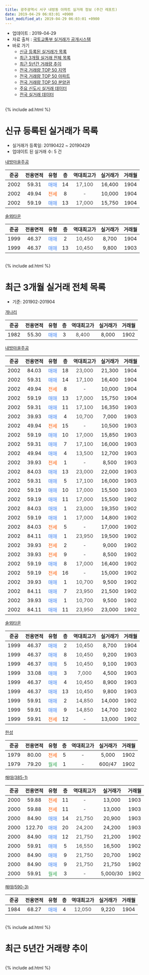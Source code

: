 ```yaml
---
title: 광주광역시 서구 내방동 아파트 실거래 정보 (주간 레포트)
date: 2019-04-29 06:03:01 +0900
last_modified_at: 2019-04-29 06:03:01 +0900
---
```


* 업데이트 : 2019-04-29
* 자료 출처 : [국토교통부 실거래가 공개시스템](http://rt.molit.go.kr)
* 바로 가기
    * [신규 등록된 실거래가 목록](#신규-등록된-실거래가-목록)
    * [최근 3개월 실거래 전체 목록](#최근-3개월-실거래-전체-목록)
    * [최근 5년간 거래량 추이](#최근-5년간-거래량-추이)
    * [전국 거래량 TOP 50 지역](https://inasie.github.io/apt-trade-info/최근-3개월-전국에서-가장-거래가-많이-발생한-지역)
    * [전국 거래량 TOP 50 아파트](https://inasie.github.io/apt-trade-info/최근-3개월-전국에서-가장-거래가-많이-발생한-아파트)
    * [전국 거래량 TOP 50 분양권](https://inasie.github.io/apt-trade-info/최근-3개월-전국에서-가장-거래가-많이-발생한-분양권)
    * [주요 신도시 실거래 데이터](https://inasie.github.io/apt-trade-info/주요-신도시)
    * [전국 실거래 데이터](https://inasie.github.io/apt-trade-info/전국)
<br>
{% include ad.html %}
<br>

# 신규 등록된 실거래가 목록
* 실거래가 등록일: 20190422 ~ 20190429
* 업데이트 된 실거래 수: 5 건


[내방마을주공](https://search.naver.com/search.naver?query=%EA%B4%91%EC%A3%BC%EA%B4%91%EC%97%AD%EC%8B%9C+%EC%84%9C%EA%B5%AC+%EB%82%B4%EB%B0%A9%EB%8F%99+%EB%82%B4%EB%B0%A9%EB%A7%88%EC%9D%84%EC%A3%BC%EA%B3%B5)

|준공|전용면적|유형|층|역대최고가|실거래가|거래월|
|:---:|:---:|:---:|:---:|:---:|:---:|:---:|
|2002|59.31|<span style="color:#4285f3">매매</span>|14|<span style="color:#444444">17,100</span>|16,400|1904|
|2002|49.94|<span style="color:#ff5a00">전세</span>|8|<span style="color:#444444">-</span>|10,000|1904|
|2002|59.19|<span style="color:#4285f3">매매</span>|13|<span style="color:#444444">17,000</span>|15,750|1904|

[솔뫼타운](https://search.naver.com/search.naver?query=%EA%B4%91%EC%A3%BC%EA%B4%91%EC%97%AD%EC%8B%9C+%EC%84%9C%EA%B5%AC+%EB%82%B4%EB%B0%A9%EB%8F%99+%EC%86%94%EB%AB%BC%ED%83%80%EC%9A%B4)

|준공|전용면적|유형|층|역대최고가|실거래가|거래월|
|:---:|:---:|:---:|:---:|:---:|:---:|:---:|
|1999|46.37|<span style="color:#4285f3">매매</span>|2|<span style="color:#444444">10,450</span>|8,700|1904|
|1999|46.37|<span style="color:#4285f3">매매</span>|13|<span style="color:#444444">10,450</span>|9,800|1903|


<br>
{% include ad.html %}
<br>

# 최근 3개월 실거래 전체 목록
* 기준: 201902-201904


[개나리](https://search.naver.com/search.naver?query=%EA%B4%91%EC%A3%BC%EA%B4%91%EC%97%AD%EC%8B%9C+%EC%84%9C%EA%B5%AC+%EB%82%B4%EB%B0%A9%EB%8F%99+%EA%B0%9C%EB%82%98%EB%A6%AC)

|준공|전용면적|유형|층|역대최고가|실거래가|거래월|
|:---:|:---:|:---:|:---:|:---:|:---:|:---:|
|1982|55.30|<span style="color:#4285f3">매매</span>|3|<span style="color:#444444">8,400</span>|8,000|1902|

[내방마을주공](https://search.naver.com/search.naver?query=%EA%B4%91%EC%A3%BC%EA%B4%91%EC%97%AD%EC%8B%9C+%EC%84%9C%EA%B5%AC+%EB%82%B4%EB%B0%A9%EB%8F%99+%EB%82%B4%EB%B0%A9%EB%A7%88%EC%9D%84%EC%A3%BC%EA%B3%B5)

|준공|전용면적|유형|층|역대최고가|실거래가|거래월|
|:---:|:---:|:---:|:---:|:---:|:---:|:---:|
|2002|84.03|<span style="color:#4285f3">매매</span>|18|<span style="color:#444444">23,000</span>|21,300|1904|
|2002|59.31|<span style="color:#4285f3">매매</span>|14|<span style="color:#444444">17,100</span>|16,400|1904|
|2002|49.94|<span style="color:#ff5a00">전세</span>|8|<span style="color:#444444">-</span>|10,000|1904|
|2002|59.19|<span style="color:#4285f3">매매</span>|13|<span style="color:#444444">17,000</span>|15,750|1904|
|2002|59.31|<span style="color:#4285f3">매매</span>|11|<span style="color:#444444">17,100</span>|16,350|1903|
|2002|39.93|<span style="color:#4285f3">매매</span>|4|<span style="color:#444444">10,700</span>|7,000|1903|
|2002|49.94|<span style="color:#ff5a00">전세</span>|15|<span style="color:#444444">-</span>|10,500|1903|
|2002|59.19|<span style="color:#4285f3">매매</span>|10|<span style="color:#444444">17,000</span>|15,850|1903|
|2002|59.31|<span style="color:#4285f3">매매</span>|7|<span style="color:#444444">17,100</span>|16,000|1903|
|2002|49.94|<span style="color:#4285f3">매매</span>|4|<span style="color:#444444">13,500</span>|12,700|1903|
|2002|39.93|<span style="color:#ff5a00">전세</span>|1|<span style="color:#444444">-</span>|8,500|1903|
|2002|84.03|<span style="color:#4285f3">매매</span>|13|<span style="color:#444444">23,000</span>|22,000|1903|
|2002|59.31|<span style="color:#4285f3">매매</span>|5|<span style="color:#444444">17,100</span>|16,000|1903|
|2002|59.19|<span style="color:#4285f3">매매</span>|10|<span style="color:#444444">17,000</span>|15,500|1903|
|2002|59.19|<span style="color:#4285f3">매매</span>|11|<span style="color:#444444">17,000</span>|15,500|1902|
|2002|84.03|<span style="color:#4285f3">매매</span>|1|<span style="color:#444444">23,000</span>|19,350|1902|
|2002|59.19|<span style="color:#4285f3">매매</span>|1|<span style="color:#444444">17,000</span>|14,800|1902|
|2002|84.03|<span style="color:#ff5a00">전세</span>|5|<span style="color:#444444">-</span>|17,000|1902|
|2002|84.11|<span style="color:#4285f3">매매</span>|1|<span style="color:#444444">23,950</span>|19,500|1902|
|2002|39.93|<span style="color:#ff5a00">전세</span>|2|<span style="color:#444444">-</span>|9,000|1902|
|2002|39.93|<span style="color:#ff5a00">전세</span>|9|<span style="color:#444444">-</span>|8,500|1902|
|2002|59.19|<span style="color:#4285f3">매매</span>|8|<span style="color:#444444">17,000</span>|16,400|1902|
|2002|59.19|<span style="color:#ff5a00">전세</span>|16|<span style="color:#444444">-</span>|15,000|1902|
|2002|39.93|<span style="color:#4285f3">매매</span>|1|<span style="color:#444444">10,700</span>|9,500|1902|
|2002|84.11|<span style="color:#4285f3">매매</span>|7|<span style="color:#444444">23,950</span>|21,500|1902|
|2002|39.93|<span style="color:#4285f3">매매</span>|1|<span style="color:#444444">10,700</span>|9,500|1902|
|2002|84.11|<span style="color:#4285f3">매매</span>|11|<span style="color:#444444">23,950</span>|23,000|1902|

[솔뫼타운](https://search.naver.com/search.naver?query=%EA%B4%91%EC%A3%BC%EA%B4%91%EC%97%AD%EC%8B%9C+%EC%84%9C%EA%B5%AC+%EB%82%B4%EB%B0%A9%EB%8F%99+%EC%86%94%EB%AB%BC%ED%83%80%EC%9A%B4)

|준공|전용면적|유형|층|역대최고가|실거래가|거래월|
|:---:|:---:|:---:|:---:|:---:|:---:|:---:|
|1999|46.37|<span style="color:#4285f3">매매</span>|2|<span style="color:#444444">10,450</span>|8,700|1904|
|1999|46.37|<span style="color:#4285f3">매매</span>|8|<span style="color:#444444">10,450</span>|9,200|1903|
|1999|46.37|<span style="color:#4285f3">매매</span>|5|<span style="color:#444444">10,450</span>|9,100|1903|
|1999|33.08|<span style="color:#4285f3">매매</span>|3|<span style="color:#444444">7,000</span>|4,500|1903|
|1999|46.37|<span style="color:#4285f3">매매</span>|4|<span style="color:#444444">10,450</span>|8,900|1903|
|1999|46.37|<span style="color:#4285f3">매매</span>|13|<span style="color:#444444">10,450</span>|9,800|1903|
|1999|59.91|<span style="color:#4285f3">매매</span>|2|<span style="color:#444444">14,850</span>|14,000|1902|
|1999|59.91|<span style="color:#4285f3">매매</span>|9|<span style="color:#444444">14,850</span>|14,700|1902|
|1999|59.91|<span style="color:#ff5a00">전세</span>|12|<span style="color:#444444">-</span>|13,000|1902|

[한성](https://search.naver.com/search.naver?query=%EA%B4%91%EC%A3%BC%EA%B4%91%EC%97%AD%EC%8B%9C+%EC%84%9C%EA%B5%AC+%EB%82%B4%EB%B0%A9%EB%8F%99+%ED%95%9C%EC%84%B1)

|준공|전용면적|유형|층|역대최고가|실거래가|거래월|
|:---:|:---:|:---:|:---:|:---:|:---:|:---:|
|1979|80.00|<span style="color:#ff5a00">전세</span>|5|<span style="color:#444444">-</span>|5,000|1902|
|1979|79.20|<span style="color:#34a853">월세</span>|1|<span style="color:#444444">-</span>|600/47|1902|

[해태(385-1)](https://search.naver.com/search.naver?query=%EA%B4%91%EC%A3%BC%EA%B4%91%EC%97%AD%EC%8B%9C+%EC%84%9C%EA%B5%AC+%EB%82%B4%EB%B0%A9%EB%8F%99+%ED%95%B4%ED%83%9C%28385-1%29)

|준공|전용면적|유형|층|역대최고가|실거래가|거래월|
|:---:|:---:|:---:|:---:|:---:|:---:|:---:|
|2000|59.88|<span style="color:#ff5a00">전세</span>|11|<span style="color:#444444">-</span>|13,000|1903|
|2000|59.88|<span style="color:#ff5a00">전세</span>|11|<span style="color:#444444">-</span>|13,000|1903|
|2000|84.90|<span style="color:#4285f3">매매</span>|14|<span style="color:#444444">21,750</span>|20,900|1903|
|2000|122.70|<span style="color:#4285f3">매매</span>|20|<span style="color:#444444">24,200</span>|24,200|1903|
|2000|84.90|<span style="color:#4285f3">매매</span>|12|<span style="color:#444444">21,750</span>|21,200|1902|
|2000|59.91|<span style="color:#4285f3">매매</span>|5|<span style="color:#444444">16,550</span>|16,500|1902|
|2000|84.90|<span style="color:#4285f3">매매</span>|9|<span style="color:#444444">21,750</span>|20,700|1902|
|2000|84.90|<span style="color:#4285f3">매매</span>|9|<span style="color:#444444">21,750</span>|21,750|1902|
|2000|59.91|<span style="color:#34a853">월세</span>|3|<span style="color:#444444">-</span>|5,000/30|1902|


<script async src="//pagead2.googlesyndication.com/pagead/js/adsbygoogle.js"></script>
<!-- 기본 -->
<ins class="adsbygoogle"
     style="display:block"
     data-ad-client="ca-pub-2446590836940007"
     data-ad-slot="1659523306"
     data-ad-format="auto"
     data-full-width-responsive="true"></ins>
<script>
(adsbygoogle = window.adsbygoogle || []).push({});
</script>


[해태(590-3)](https://search.naver.com/search.naver?query=%EA%B4%91%EC%A3%BC%EA%B4%91%EC%97%AD%EC%8B%9C+%EC%84%9C%EA%B5%AC+%EB%82%B4%EB%B0%A9%EB%8F%99+%ED%95%B4%ED%83%9C%28590-3%29)

|준공|전용면적|유형|층|역대최고가|실거래가|거래월|
|:---:|:---:|:---:|:---:|:---:|:---:|:---:|
|1984|68.27|<span style="color:#4285f3">매매</span>|4|<span style="color:#444444">12,050</span>|9,220|1904|


<br>
{% include ad.html %}
<br>

# 최근 5년간 거래량 추이


<div style="width:100%;">
    <canvas id="deal_progress" height="200"></canvas>
</div>

<script>
new Chart(document.getElementById("deal_progress"), {
    type: 'line',
    data: {
        labels: ['201404','201405','201406','201407','201408','201409','201410','201411','201412','201501','201502','201503','201504','201505','201506','201507','201508','201509','201510','201511','201512','201601','201602','201603','201604','201605','201606','201607','201608','201609','201610','201611','201612','201701','201702','201703','201704','201705','201706','201707','201708','201709','201710','201711','201712','201801','201802','201803','201804','201805','201806','201807','201808','201809','201810','201811','201812','201901','201902','201903','201904'],
        datasets: [{
            label: '매매',
            pointRadius: 1,
            data: [21, 9, 10, 21, 14, 11, 21, 6, 19, 22, 11, 31, 17, 12, 6, 14, 13, 8, 11, 10, 6, 11, 18, 18, 14, 10, 15, 12, 27, 11, 21, 18, 13, 12, 24, 16, 11, 17, 15, 15, 15, 13, 15, 12, 15, 11, 10, 21, 19, 22, 15, 18, 22, 12, 23, 9, 18, 16, 16, 15, 5],
            borderColor: "rgba(255, 201, 14, 1)",
            backgroundColor: "rgba(255, 201, 14, 0.5)",
            fill: false,
            lineTension: 0
        },{
            label: '전월세',
            pointRadius: 1,
            data: [9, 6, 8, 11, 7, 10, 9, 13, 9, 7, 8, 16, 14, 12, 13, 6, 7, 9, 11, 5, 6, 5, 14, 15, 6, 7, 13, 11, 8, 8, 12, 8, 5, 5, 11, 5, 8, 3, 9, 6, 6, 4, 4, 10, 5, 10, 8, 7, 6, 6, 11, 7, 9, 8, 7, 7, 8, 15, 8, 4, 1],
            borderColor: "rgba(0, 141, 185, 1)",
            backgroundColor: "rgba(0, 141, 185, 0.5)",
            fill: false,
            lineTension: 0
        }
        ]
    },
    options: {
        responsive: true,
        title: {
            display: false
        },
        tooltips: {
            mode: 'index',
            intersect: false
        },
        hover: {
            mode: 'nearest',
            intersect: true
        },
        scales: {
            xAxes: [{
                display: true,
                scaleLabel: {
                    display: true,
                    labelString: '년/월'
                }
            }],
            yAxes: [{
                display: true,
                ticks: {
                    suggestedMin: 0,
                },
                scaleLabel: {
                    display: true,
                    labelString: '실거래 수'
                }
            }]
        }
    }
});

</script>


<br>
{% include ad.html %}
<br>


